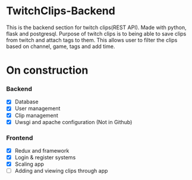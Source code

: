 # TwitchClips-Backend
This is the backend section for twitch clips(REST API). Made with python, flask and postgresql. Purpose of twitch clips is to being able to save clips from twitch and attach tags to them. This allows user to filter the clips based on channel, game, tags and add time. 

# On construction

### Backend

- [x] Database
- [x] User management
- [x] Clip management
- [x] Uwsgi and apache configuration (Not in Github)

### Frontend
- [x] Redux and framework
- [x] Login & register systems
- [x] Scaling app
- [ ] Adding and viewing clips through app
